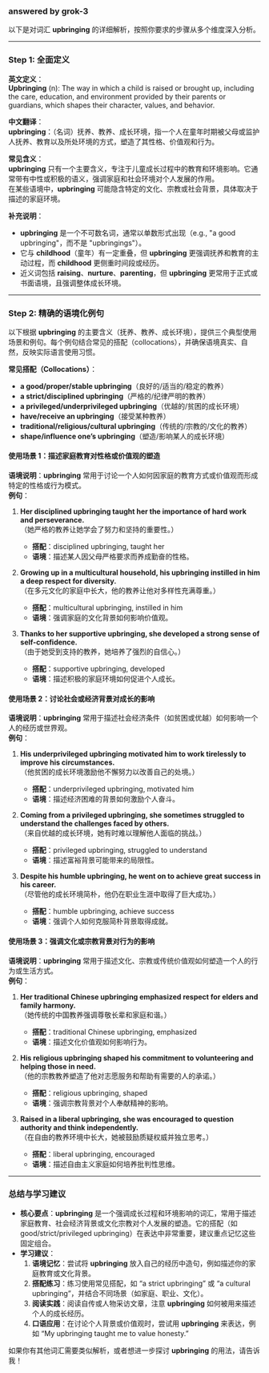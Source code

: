 ### answered by grok-3
以下是对词汇 **upbringing** 的详细解析，按照你要求的步骤从多个维度深入分析。

---

### Step 1: 全面定义

**英文定义**：  
**Upbringing** (n): The way in which a child is raised or brought up, including the care, education, and environment provided by their parents or guardians, which shapes their character, values, and behavior.

**中文翻译**：  
**upbringing**：（名词）抚养、教养、成长环境，指一个人在童年时期被父母或监护人抚养、教育以及所处环境的方式，塑造了其性格、价值观和行为。

**常见含义**：  
**upbringing** 只有一个主要含义，专注于儿童成长过程中的教育和环境影响。它通常带有中性或积极的语义，强调家庭和社会环境对个人发展的作用。  
在某些语境中，**upbringing** 可能隐含特定的文化、宗教或社会背景，具体取决于描述的家庭环境。

**补充说明**：  
- **upbringing** 是一个不可数名词，通常以单数形式出现（e.g., "a good upbringing"，而不是 "upbringings"）。  
- 它与 **childhood**（童年）有一定重叠，但 **upbringing** 更强调抚养和教育的主动过程，而 **childhood** 更侧重时间段或经历。  
- 近义词包括 **raising**、**nurture**、**parenting**，但 **upbringing** 更常用于正式或书面语境，且强调整体成长环境。

---

### Step 2: 精确的语境化例句

以下根据 **upbringing** 的主要含义（抚养、教养、成长环境），提供三个典型使用场景和例句。每个例句结合常见的搭配（collocations），并确保语境真实、自然，反映实际语言使用习惯。

**常见搭配（Collocations）**：  
- **a good/proper/stable upbringing**（良好的/适当的/稳定的教养）  
- **a strict/disciplined upbringing**（严格的/纪律严明的教养）  
- **a privileged/underprivileged upbringing**（优越的/贫困的成长环境）  
- **have/receive an upbringing**（接受某种教养）  
- **traditional/religious/cultural upbringing**（传统的/宗教的/文化的教养）  
- **shape/influence one’s upbringing**（塑造/影响某人的成长环境）  

#### 使用场景 1：描述家庭教育对性格或价值观的塑造  
**语境说明**：**upbringing** 常用于讨论一个人如何因家庭的教育方式或价值观而形成特定的性格或行为模式。  
**例句**：  
1. **Her disciplined upbringing taught her the importance of hard work and perseverance.**  
   （她严格的教养让她学会了努力和坚持的重要性。）  
   - **搭配**：disciplined upbringing, taught her  
   - **语境**：描述某人因父母严格要求而养成勤奋的性格。  

2. **Growing up in a multicultural household, his upbringing instilled in him a deep respect for diversity.**  
   （在多元文化的家庭中长大，他的教养让他对多样性充满尊重。）  
   - **搭配**：multicultural upbringing, instilled in him  
   - **语境**：强调家庭的文化背景如何影响价值观。  

3. **Thanks to her supportive upbringing, she developed a strong sense of self-confidence.**  
   （由于她受到支持的教养，她培养了强烈的自信心。）  
   - **搭配**：supportive upbringing, developed  
   - **语境**：描述积极的家庭环境如何促进个人成长。  

#### 使用场景 2：讨论社会或经济背景对成长的影响  
**语境说明**：**upbringing** 常用于描述社会经济条件（如贫困或优越）如何影响一个人的经历或世界观。  
**例句**：  
1. **His underprivileged upbringing motivated him to work tirelessly to improve his circumstances.**  
   （他贫困的成长环境激励他不懈努力以改善自己的处境。）  
   - **搭配**：underprivileged upbringing, motivated him  
   - **语境**：描述经济困难的背景如何激励个人奋斗。  

2. **Coming from a privileged upbringing, she sometimes struggled to understand the challenges faced by others.**  
   （来自优越的成长环境，她有时难以理解他人面临的挑战。）  
   - **搭配**：privileged upbringing, struggled to understand  
   - **语境**：描述富裕背景可能带来的局限性。  

3. **Despite his humble upbringing, he went on to achieve great success in his career.**  
   （尽管他的成长环境简朴，他仍在职业生涯中取得了巨大成功。）  
   - **搭配**：humble upbringing, achieve success  
   - **语境**：强调个人如何克服简朴背景取得成就。  

#### 使用场景 3：强调文化或宗教背景对行为的影响  
**语境说明**：**upbringing** 常用于描述文化、宗教或传统价值观如何塑造一个人的行为或生活方式。  
**例句**：  
1. **Her traditional Chinese upbringing emphasized respect for elders and family harmony.**  
   （她传统的中国教养强调尊敬长辈和家庭和谐。）  
   - **搭配**：traditional Chinese upbringing, emphasized  
   - **语境**：描述文化价值观如何影响行为。  

2. **His religious upbringing shaped his commitment to volunteering and helping those in need.**  
   （他的宗教教养塑造了他对志愿服务和帮助有需要的人的承诺。）  
   - **搭配**：religious upbringing, shaped  
   - **语境**：强调宗教背景对个人奉献精神的影响。  

3. **Raised in a liberal upbringing, she was encouraged to question authority and think independently.**  
   （在自由的教养环境中长大，她被鼓励质疑权威并独立思考。）  
   - **搭配**：liberal upbringing, encouraged  
   - **语境**：描述自由主义家庭如何培养批判性思维。  

---

### 总结与学习建议  
- **核心要点**：**upbringing** 是一个强调成长过程和环境影响的词汇，常用于描述家庭教育、社会经济背景或文化宗教对个人发展的塑造。它的搭配（如 good/strict/privileged upbringing）在表达中非常重要，建议重点记忆这些固定组合。  
- **学习建议**：  
  1. **语境记忆**：尝试将 **upbringing** 放入自己的经历中造句，例如描述你的家庭教育或文化背景。  
  2. **搭配练习**：练习使用常见搭配，如 “a strict upbringing” 或 “a cultural upbringing”，并结合不同场景（如家庭、职业、文化）。  
  3. **阅读实践**：阅读自传或人物采访文章，注意 **upbringing** 如何被用来描述个人的成长经历。  
  4. **口语应用**：在讨论个人背景或价值观时，尝试用 **upbringing** 来表达，例如 “My upbringing taught me to value honesty.”  

如果你有其他词汇需要类似解析，或者想进一步探讨 **upbringing** 的用法，请告诉我！